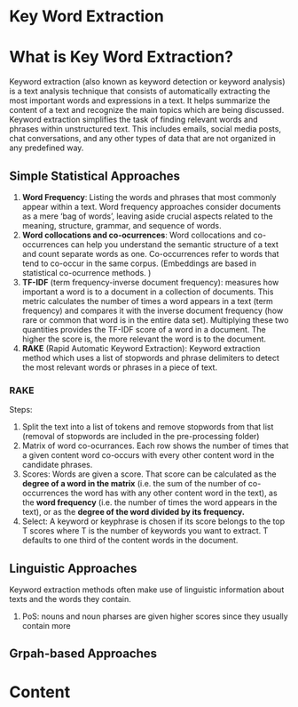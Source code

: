# Key Word Extraction

# What is Key Word Extraction?
Keyword extraction (also known as keyword detection or keyword analysis) is a text analysis technique that consists of automatically extracting the most important words and expressions in a text. It helps summarize the content of a text and recognize the main topics which are being discussed. Keyword extraction simplifies the task of finding relevant words and phrases within unstructured text. This includes emails, social media posts, chat conversations, and any other types of data that are not organized in any predefined way.

## Simple Statistical Approaches
1. **Word Frequency**: Listing the words and phrases that most commonly appear within a text. Word frequency approaches consider documents as a mere ‘bag of words’, leaving aside crucial aspects related to the meaning, structure, grammar, and sequence of words.
2. **Word collocations and co-ocurrences**: Word collocations and co-occurrences can help you understand the semantic structure of a text and count separate words as one. Co-occurrences refer to words that tend to co-occur in the same corpus. (Embeddings are based in statistical co-ocurrence methods. )
3. **TF-IDF** (term frequency-inverse document frequency): measures how important a word is to a document in a collection of documents. This metric calculates the number of times a word appears in a text (term frequency) and compares it with the inverse document frequency (how rare or common that word is in the entire data set). Multiplying these two quantities provides the TF-IDF score of a word in a document. The higher the score is, the more relevant the word is to the document.
4. **RAKE** (Rapid Automatic Keyword Extraction): Keyword extraction method which uses a list of stopwords and phrase delimiters to detect the most relevant words or phrases in a piece of text.

### RAKE
Steps:
1. Split the text into a list of tokens and remove stopwords from that list (removal of stopwords are included in the pre-processing folder)
2. Matrix of word co-ocurrances. Each row shows the number of times that a given content word co-occurs with every other content word in the candidate phrases.
3. Scores: Words are given a score. That score can be calculated as the **degree of a word in the matrix** (i.e. the sum of the number of co-occurrences the word has with any other content word in the text), as the **word frequency** (i.e. the number of times the word appears in the text), or as the **degree of the word divided by its frequency.**
4. Select: A keyword or keyphrase is chosen if its score belongs to the top T scores where T is the number of keywords you want to extract. T defaults to one third of the content words in the document.


## Linguistic Approaches
Keyword extraction methods often make use of linguistic information about texts and the words they contain. 

1. PoS: nouns and noun pharses are given higher scores since they usually contain more 

## Grpah-based Approaches

# Content




